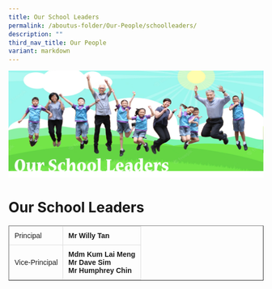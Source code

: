 ```yaml
---
title: Our School Leaders
permalink: /aboutus-folder/Our-People/schoolleaders/
description: ""
third_nav_title: Our People
variant: markdown
---
```

![](/images/SchoolLeadersbanner.png)
# Our School Leaders
<style>
table {
  font-family: arial, sans-serif;
  border-collapse: collapse;
  text-align: left;
}

td, th {
  border: 1px solid #dddddd;
  text-align: left;
  padding: 10px;
}

tr:nth-child(0) {
  background-color: #9d4bfe;
  font-color: #ffffff;
}
</style>

<table border="1">
<tbody><tr>
	<td>
		Principal
	</td>
	<td>
		<b>Mr Willy Tan</b>
	</td>
	</tr>
	<tr>
	<td>
		Vice-Principal
	</td>
	<td>
		<b>Mdm Kum Lai Meng</b><br>
		<b>Mr Dave Sim</b><br>
		<b>Mr Humphrey Chin</b>
		</td>
	</tr>
	
</tbody></table>